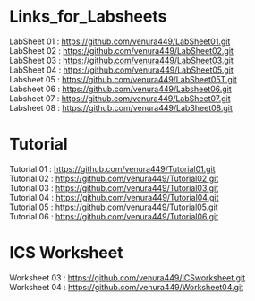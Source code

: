 # Links_for_Labsheets
LabSheet 01 : https://github.com/venura449/LabSheet01.git  
LabSheet 02 : https://github.com/venura449/LabSheet02.git  
LabSheet 03 : https://github.com/venura449/LabSheet03.git  
LabSheet 04 : https://github.com/venura449/LabSheet05.git  
Labsheet 05 : https://github.com/venura449/LabSheet05T.git  
Labsheet 06 : https://github.com/venura449/Labsheet06.git  
Labsheet 07 : https://github.com/venura449/LabSheet07.git  
Labsheet 08 : https://github.com/venura449/LabSheet08.git



# Tutorial  
Tutorial 01 : https://github.com/venura449/Tutorial01.git  
Tutorial 02 : https://github.com/venura449/Tutorial02.git  
Tutorial 03 : https://github.com/venura449/Tutorial03.git  
Tutorial 04 : https://github.com/venura449/Tutorial04.git  
Tutorial 05 : https://github.com/venura449/Tutorial05.git  
Tutorial 06 : https://github.com/venura449/Tutorial06.git  


# ICS Worksheet  
Worksheet 03 : https://github.com/venura449/ICSworksheet.git  
Worksheet 04 : https://github.com/venura449/Worksheet04.git

